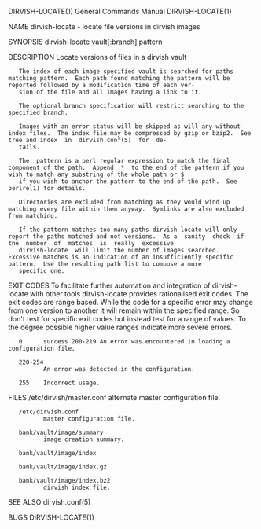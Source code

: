 DIRVISH-LOCATE(1)                                                                 General Commands Manual                                                                DIRVISH-LOCATE(1)

NAME
       dirvish-locate - locate file versions in dirvish images

SYNOPSIS
       dirvish-locate vault[:branch] pattern

DESCRIPTION
       Locate versions of files in a dirvish vault

       The index of each image specified vault is searched for paths matching pattern.  Each path found matching the pattern will be reported followed by a modification time of each ver‐
       sion of the file and all images having a link to it.

       The optional branch specification will restrict searching to the specified branch.

       Images with an error status will be skipped as will any without index files.  The index file may be compressed by gzip or bzip2.  See tree and index  in  dirvish.conf(5)  for  de‐
       tails.

       The  pattern is a perl regular expression to match the final component of the path.  Append .*  to the end of the pattern if you wish to match any substring of the whole path or $
       if you wish to anchor the pattern to the end of the path.  See perlre(1) for details.

       Directories are excluded from matching as they would wind up matching every file within them anyway.  Symlinks are also excluded from matching.

       If the pattern matches too many paths dirvish-locate will only report the paths matched and not versions.  As a  sanity  check  if  the  number  of  matches  is  really  excessive
       dirvish-locate  will limit the number of images searched.  Excessive matches is an indication of an insufficiently specific pattern.  Use the resulting path list to compose a more
       specific one.

EXIT CODES
       To facilitate further automation and integration of dirvish-locate with other tools dirvish-locate provides rationalised exit codes.  The exit codes are range  based.   While  the
       code  for a specific error may change from one version to another it will remain within the specified range.  So don't test for specific exit codes but instead test for a range of
       values.  To the degree possible higher value ranges indicate more severe errors.

       0      success 200-219 An error was encountered in loading a configuration file.

       220-254
              An error was detected in the configuration.

       255    Incorrect usage.

FILES
       /etc/dirvish/master.conf
              alternate master configuration file.

       /etc/dirvish.conf
              master configuration file.

       bank/vault/image/summary
              image creation summary.

       bank/vault/image/index

       bank/vault/image/index.gz

       bank/vault/image/index.bz2
              dirvish index file.

SEE ALSO
       dirvish.conf(5)

BUGS
                                                                                                                                                                         DIRVISH-LOCATE(1)
